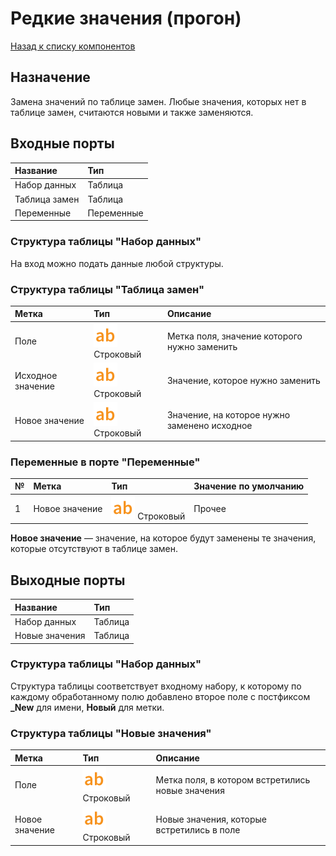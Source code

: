 # Редкие значения (прогон)

[Назад к списку компонентов](../README.md)

## Назначение

Замена значений по таблице замен. Любые значения, которых нет в таблице замен, считаются новыми и также заменяются.

## Входные порты

| Название     | Тип        |
|:-------------|:-----------|
| Набор данных | Таблица    |
| Таблица замен| Таблица    |
| Переменные   | Переменные |

### Структура таблицы "Набор данных"

На вход можно подать данные любой структуры.

### Структура таблицы "Таблица замен"

| Метка             | Тип                             | Описание                                     |
|:------------------|:--------------------------------|:---------------------------------------------|
| Поле              | ![](./img/string.svg) Строковый | Метка поля, значение которого нужно заменить |
| Исходное значение | ![](./img/string.svg) Строковый | Значение, которое нужно заменить             |
| Новое значение    | ![](./img/string.svg) Строковый | Значение, на которое нужно заменено исходное |

### Переменные в порте "Переменные"

| №  | Метка                 | Тип                                     | Значение по умолчанию     |
|:---|:----------------------|:----------------------------------------|:--------------------------|
| 1  | Новое значение        | ![](./img/string.svg) Строковый         | Прочее                    |

**Новое значение** — значение, на которое будут заменены те значения, которые отсутствуют в таблице замен.

## Выходные порты

| Название       | Тип        |
|:---------------|:-----------|
| Набор данных   | Таблица    |
| Новые значения | Таблица    |

### Структура таблицы "Набор данных"

Структура таблицы соответствует входному набору, к которому по каждому обработанному полю добавлено второе поле с постфиксом **_New** для имени, **Новый** для метки.

### Структура таблицы "Новые значения"

| Метка             | Тип                             | Описание                                         |
|:------------------|:--------------------------------|:-------------------------------------------------|
| Поле              | ![](./img/string.svg) Строковый | Метка поля, в котором встретились новые значения |
| Новое значение    | ![](./img/string.svg) Строковый | Новые значения, которые встретились в поле       |
